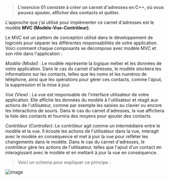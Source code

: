 
> **L'exercice 01 consiste à créer un carnet d'adresses en C++, où vous pouvez ajouter, afficher des contacts et quitter.**

L'approche que j'ai utilisé pour implémenter ce carnet d'adresses est le modèle **MVC (Modèle-Vue-Contrôleur)**.

Le MVC est un pattern de conception utilisé dans le développement de logiciels pour séparer les différentes responsabilités de votre application.
Voici comment chaque composants se décompose avec modèle MVC et son rôle dans l'application :

_Modèle (Model)_ : Le modèle représente la logique métier et les données de votre application.
Dans le cas du carnet d'adresses, le modèle stockera les informations sur les contacts, telles que les noms et les numéros de téléphone, ainsi que les opérations pour gérer ces contacts, comme l'ajout, la suppression et la mise à jour.

_Vue (View)_ : La vue est responsable de l'interface utilisateur de votre application. 
Elle affiche les données du modèle à l'utilisateur et réagit aux actions de l'utilisateur, comme par exemple les saisies au clavier ou encore les interactions de souris. 
Dans le cas du carnet d'adresses, la vue affichera la liste des contacts et fournira des moyens pour ajouter des contacts.

_Contrôleur (Controller)_: Le contrôleur agit comme un intermédiaire entre le modèle et la vue. 
Il écoute les actions de l'utilisateur dans la vue, interagit avec le modèle en conséquence et met à jour la vue pour refléter les changements dans le modèle. 
Dans le cas du carnet d'adresses, le contrôleur gère les actions de l'utilisateur, telles que l'ajout d'un contact en interagissant avec le modèle et en mettant à jour la vue en conséquence.

> Voici un schema pour expliquer ce principe :

![image](https://github.com/42-Lyon-Projects/CPP_MOD_0/assets/68877411/b72b7081-b070-423c-aa71-318e31921b8b)

